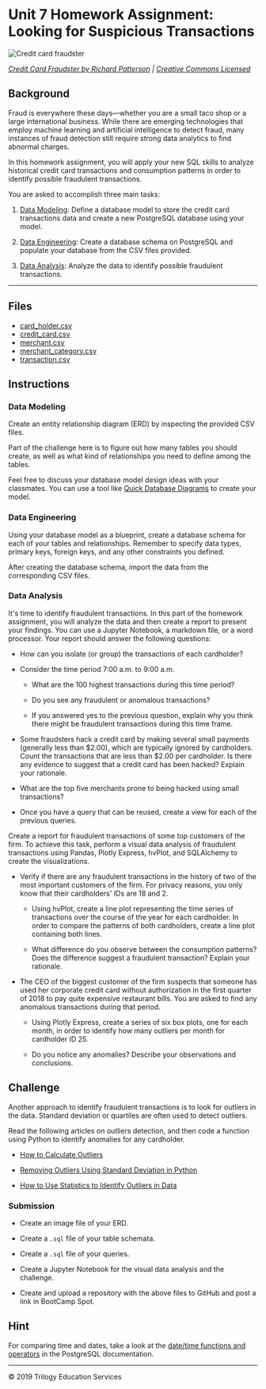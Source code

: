 # Unit 7 Homework Assignment: Looking for Suspicious Transactions

![Credit card fraudster](Images/credit_card_fraudster.jpg)

*[Credit Card Fraudster by Richard Patterson](https://www.flickr.com/photos/136770128@N07/42252105582/) | [Creative Commons Licensed](https://creativecommons.org/licenses/by/2.0/)*

## Background

Fraud is everywhere these days—whether you are a small taco shop or a large international business. While there are emerging technologies that employ machine learning and artificial intelligence to detect fraud, many instances of fraud detection still require strong data analytics to find abnormal charges.

In this homework assignment, you will apply your new SQL skills to analyze historical credit card transactions and consumption patterns in order to identify possible fraudulent transactions.

You are asked to accomplish three main tasks:

1. [Data Modeling](#Data-Modeling):
Define a database model to store the credit card transactions data and create a new PostgreSQL database using your model.

2. [Data Engineering](#Data-Engineering): Create a database schema on PostgreSQL and populate your database from the CSV files provided.

3. [Data Analysis](#Data-Analysis): Analyze the data to identify possible fraudulent transactions.

---

## Files

* [card_holder.csv](Data/card_holder.csv)
* [credit_card.csv](Data/credit_card.csv)
* [merchant.csv](Data/merchant.csv)
* [merchant_category.csv](Data/merchant_category.csv)
* [transaction.csv](Data/transaction.csv)

## Instructions

### Data Modeling

Create an entity relationship diagram (ERD) by inspecting the provided CSV files.

Part of the challenge here is to figure out how many tables you should create, as well as what kind of relationships you need to define among the tables.

Feel free to discuss your database model design ideas with your classmates. You can use a tool like [Quick Database Diagrams](https://www.quickdatabasediagrams.com) to create your model.

### Data Engineering

Using your database model as a blueprint, create a database schema for each of your tables and relationships. Remember to specify data types, primary keys, foreign keys, and any other constraints you defined.

After creating the database schema, import the data from the corresponding CSV files.

### Data Analysis

It's time to identify fraudulent transactions. In this part of the homework assignment, you will analyze the data and then create a report to present your findings. You can use a Jupyter Notebook, a markdown file, or a word processor. Your report should answer the following questions:

* How can you isolate (or group) the transactions of each cardholder?

* Consider the time period 7:00 a.m. to 9:00 a.m.

  * What are the 100 highest transactions during this time period?

  * Do you see any fraudulent or anomalous transactions?

  * If you answered yes to the previous question, explain why you think there might be fraudulent transactions during this time frame.

* Some fraudsters hack a credit card by making several small payments (generally less than $2.00), which are typically ignored by cardholders. Count the transactions that are less than $2.00 per cardholder. Is there any evidence to suggest that a credit card has been hacked? Explain your rationale.

* What are the top five merchants prone to being hacked using small transactions?

* Once you have a query that can be reused, create a view for each of the previous queries.

Create a report for fraudulent transactions of some top customers of the firm. To achieve this task, perform a visual data analysis of fraudulent transactions using Pandas, Plotly Express, hvPlot, and SQLAlchemy to create the visualizations.

* Verify if there are any fraudulent transactions in the history of two of the most important customers of the firm. For privacy reasons, you only know that their cardholders' IDs are 18 and 2.

  * Using hvPlot, create a line plot representing the time series of transactions over the course of the year for each cardholder. In order to compare the patterns of both cardholders, create a line plot containing both lines.

  * What difference do you observe between the consumption patterns? Does the difference suggest a fraudulent transaction? Explain your rationale.

* The CEO of the biggest customer of the firm suspects that someone has used her corporate credit card without authorization in the first quarter of 2018 to pay quite expensive restaurant bills. You are asked to find any anomalous transactions during that period.

  * Using Plotly Express, create a series of six box plots, one for each month, in order to identify how many outliers per month for cardholder ID 25.

  * Do you notice any anomalies? Describe your observations and conclusions.

## Challenge

Another approach to identify fraudulent transactions is to look for outliers in the data. Standard deviation or quartiles are often used to detect outliers.

Read the following articles on outliers detection, and then code a function using Python to identify anomalies for any cardholder.

* [How to Calculate Outliers](https://www.wikihow.com/Calculate-Outliers)

* [Removing Outliers Using Standard Deviation in Python](https://www.kdnuggets.com/2017/02/removing-outliers-standard-deviation-python.html)

* [How to Use Statistics to Identify Outliers in Data](https://machinelearningmastery.com/how-to-use-statistics-to-identify-outliers-in-data/)

### Submission

* Create an image file of your ERD.

* Create a `.sql` file of your table schemata.

* Create a `.sql` file of your queries.

* Create a Jupyter Notebook for the visual data analysis and the challenge.

* Create and upload a repository with the above files to GitHub and post a link in BootCamp Spot.

## Hint

For comparing time and dates, take a look at the [date/time functions and operators](https://www.postgresql.org/docs/8.0/functions-datetime.html) in the PostgreSQL documentation.

---

© 2019 Trilogy Education Services

